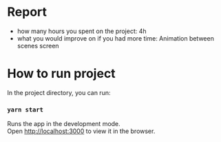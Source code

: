 # Report
- how many hours you spent on the project: 4h
- what you would improve on if you had more time: Animation between scenes screen

# How to run project

In the project directory, you can run:

### `yarn start`

Runs the app in the development mode.\
Open [http://localhost:3000](http://localhost:3000) to view it in the browser.